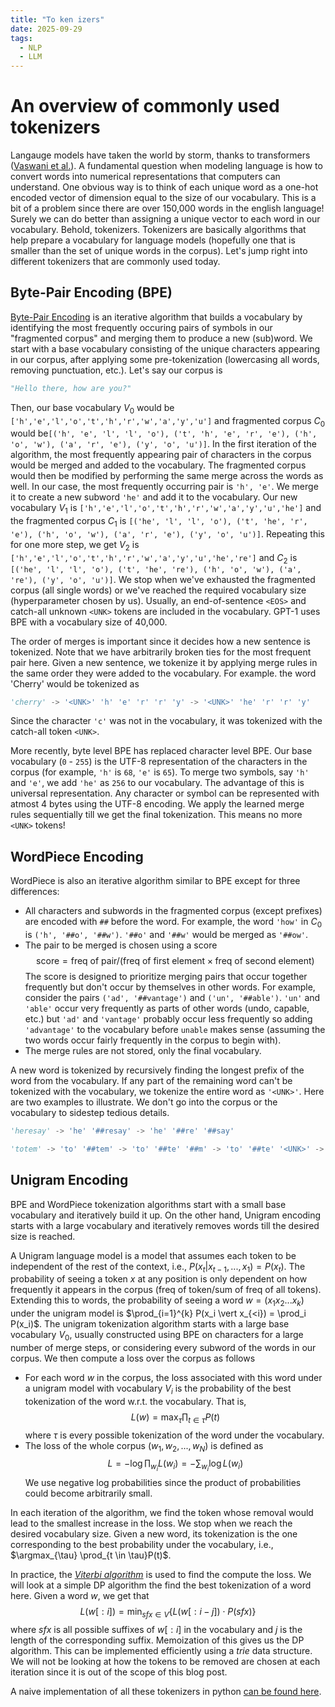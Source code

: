 ```yaml
---
title: "To ken izers"
date: 2025-09-29
tags:
  - NLP
  - LLM
---
```

# An overview of commonly used tokenizers

Langauge models have taken the world by storm, thanks to transformers ([Vaswani et al.](https://arxiv.org/abs/1706.03762)). A fundamental question when modeling language is how to convert words into numerical representations that computers can understand. One obvious way is to think of each unique word as a one-hot encoded vector of dimension equal to the size of our vocabulary. This is a bit of a problem since there are over 150,000 words in the english language! Surely we can do better than assigning a unique vector to each word in our vocabulary. Behold, tokenizers. Tokenizers are basically algorithms that help prepare a vocabulary for language models (hopefully one that is smaller than the set of unique words in the corpus). Let's jump right into different tokenizers that are commonly used today.

## Byte-Pair Encoding (BPE)

[Byte-Pair Encoding](https://arxiv.org/abs/1508.07909) is an iterative algorithm that builds a vocabulary by identifying the most frequently occuring pairs of symbols in our "fragmented corpus" and merging them to produce a new (sub)word. We start with a base vocabulary consisting of the unique characters appearing in our corpus, after applying some pre-tokenization (lowercasing all words, removing punctuation, etc.). Let's say our corpus is 
```python
"Hello there, how are you?"
```
Then, our base vocabulary $V_0$ would be `['h','e','l','o','t','h','r','w','a','y','u']` and fragmented corpus $C_0$ would be`[('h', 'e', 'l', 'l', 'o'), ('t', 'h', 'e', 'r', 'e'), ('h', 'o', 'w'), ('a', 'r', 'e'), ('y', 'o', 'u')]`. In the first iteration of the algorithm, the most frequently appearing pair of characters in the corpus would be merged and added to the vocabulary. The fragmented corpus would then be modified by performing the same merge across the words as well. In our case, the most frequently occurring pair is `'h', 'e'`. We merge it to create a new subword `'he'` and add it to the vocabulary. Our new vocabulary $V_1$ is `['h','e','l','o','t','h','r','w','a','y','u','he']` and the fragmented corpus $C_1$ is `[('he', 'l', 'l', 'o'), ('t', 'he', 'r', 'e'), ('h', 'o', 'w'), ('a', 'r', 'e'), ('y', 'o', 'u')]`. Repeating this for one more step, we get $V_2$ is `['h','e','l','o','t','h','r','w','a','y','u','he','re']` and $C_2$ is `[('he', 'l', 'l', 'o'), ('t', 'he', 're'), ('h', 'o', 'w'), ('a', 're'), ('y', 'o', 'u')]`. We stop when we've exhausted the fragmented corpus (all single words) or we've reached the required vocabulary size (hyperparameter chosen by us). Usually, an end-of-sentence `<EOS>` and catch-all unknown `<UNK>` tokens are included in the vocabulary. GPT-1 uses BPE with a vocabulary size of 40,000.

The order of merges is important since it decides how a new sentence is tokenized.  Note that we have arbitrarily broken ties for the most frequent pair here. Given a new sentence, we tokenize it by applying merge rules in the same order they were added to the vocabulary. For example. the word 'Cherry' would be tokenized as
```python
'cherry' -> '<UNK>' 'h' 'e' 'r' 'r' 'y' -> '<UNK>' 'he' 'r' 'r' 'y'
```
Since the character `'c'` was not in the vocabulary, it was tokenized with the catch-all token `<UNK>`.

More recently, byte level BPE has replaced character level BPE. Our base vocabulary (`0` - `255`) is the UTF-8 representation of the characters in the corpus (for example, `'h'` is `68`, `'e'` is `65`). To merge two symbols, say `'h'` and `'e'`, we add `'he'` as `256` to our vocabulary. The advantage of this is universal representation. Any character or symbol can be represented with atmost 4 bytes using the UTF-8 encoding. We apply the learned merge rules sequentially till we get the final tokenization. This means no more `<UNK>` tokens!

## WordPiece Encoding

WordPiece is also an iterative algorithm similar to BPE except for three differences:
* All characters and subwords in the fragmented corpus (except prefixes) are encoded with `##` before the word. For example, the word `'how'` in $C_0$ is `('h', '##o', '##w')`. `'##o'` and `'##w'` would be merged as `'##ow'`.
* The pair to be merged is chosen using a score 
$$ \text{score} = \text{freq of pair} / (\text{freq of first element}\times \text{freq of second element})$$ The score is designed to prioritize merging pairs that occur together frequently but don't occur by themselves in other words. For example, consider the pairs `('ad', '##vantage')` and `('un', '##able')`. `'un'` and `'able'` occur very frequently as parts of other words (undo, capable, etc.) but `'ad'` and `'vantage'` probably occur less frequently so adding `'advantage'` to the vocabulary before `unable` makes sense (assuming the two words occur fairly frequently in the corpus to begin with).
* The merge rules are not stored, only the final vocabulary.

A new word is tokenized by recursively finding the longest prefix of the word from the vocabulary. If any part of the remaining word can't be tokenized with the vocabulary, we tokenize the entire word as `'<UNK>'`. Here are two examples to illustrate. We don't go into the corpus or the vocabulary to sidestep tedious details.
```python
'heresay' -> 'he' '##resay' -> 'he' '##re' '##say'  
```
```python
'totem' -> 'to' '##tem' -> 'to' '##te' '##m' -> 'to' '##te' '<UNK>' -> '<UNK>' 
```

## Unigram Encoding

BPE and WordPiece tokenization algorithms start with a small base vocabulary and iteratively build it up. On the other hand, Unigram encoding starts with a large vocabulary and iteratively removes words till the desired size is reached.

A Unigram language model is a model that assumes each token to be independent of the rest of the context, i.e., $P(x_t \vert x_{t-1},...,x_1) = P(x_t)$. The probability of seeing a token $x$ at any position is only dependent on how frequently it appears in the corpus $(\text{freq of token} / \text{sum of freq of all tokens})$. Extending this to words, the probability of seeing a word $w = (x_1x_2...x_k)$ under the unigram model is $\prod_{i=1}^{k} P(x_i \vert x_{<i}) = \prod_i P(x_i)$. The unigram tokenization algorithm starts with a large base vocabulary $V_0$, usually constructed using BPE on characters for a large number of merge steps, or considering every subword of the words in our corpus. We then compute a loss over the corpus as follows
* For each word $w$ in the corpus, the loss associated with this word under a unigram model with vocabulary $V_i$ is the probability of the best tokenization of the word w.r.t. the vocabulary. That is, $$ L(w) = \max_{\tau} \prod_{t\in \tau} P(t)$$ where $\tau$ is every possible tokenization of the word under the vocabulary.
* The loss of the whole corpus $(w_1, w_2,...,w_N)$ is defined as $$L = -\log \prod_{w_i} L(w_i) = -\sum_{w_i} \log L(w_i)$$ We use negative log probabilities since the product of probabilities could become arbitrarily small.

In each iteration of the algorithm, we find the token whose removal would lead to the smallest increase in the loss. We stop when we reach the desired vocabulary size. Given a new word, its tokenization is the one corresponding to the best probability under the vocabulary, i.e., $\argmax_{\tau} \prod_{t \in \tau}P(t)$.

In practice, the [_Viterbi algorithm_](https://en.wikipedia.org/wiki/Viterbi_algorithm) is used to find the compute the loss. We will look at a simple DP algorithm the find the best tokenization of a word here. Given a word $w$, we get that $$L(w[:i]) = \min_{sfx \in V} \left\{L(w[:i-j]) \cdot P(sfx) \right\} $$ where $sfx$ is all possible suffixes of $w[:i]$ in the vocabulary and $j$ is the length of the corresponding suffix. Memoization of this gives us the DP algorithm. This can be implemented efficiently using a _trie_ data structure. We will not be looking at how the tokens to be removed are chosen at each iteration since it is out of the scope of this blog post.

A naive implementation of all these tokenizers in python [can be found here](https://github.com/shankram/LLMs-from-scratch/blob/main/Tokenizers/Tokenizers.ipynb).